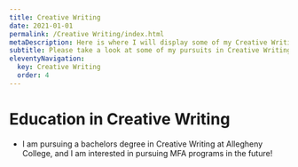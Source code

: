 ```yaml
---
title: Creative Writing
date: 2021-01-01
permalink: /Creative Writing/index.html
metaDescription: Here is where I will display some of my Creative Writing pursuits!
subtitle: Please take a look at some of my pursuits in Creative Writing!
eleventyNavigation: 
  key: Creative Writing
  order: 4
---
```


# Education in Creative Writing

- I am pursuing a bachelors degree in Creative Writing at Allegheny College, and I am interested in pursuing MFA programs in the future!